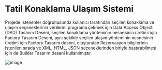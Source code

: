 # Tatil Konaklama Ulaşım Sistemi

Projede istenenler doğrultusunda kullanıcı tarafından seçilen konaklama ve ulaşım seçeneklerinin verilerini programa çekmek için Data Access Object (DAO) Tasarım Deseni, seçilen konaklama yönteminin nesnesinin üretimi için Factory Tasarım Deseni, aynı şekilde seçilen ulaşım yönteminin nesnesinin üretimi için Factory Tasarım deseni, oluşturulan Rezervasyon bilgilerinin istenilen sırada ve XML, HTML, JSON seçeneklerinden biriyle bastırabilmesi için de Builder Tasarım deseni kullanılmıştır.

![image](https://user-images.githubusercontent.com/79867464/189527766-12253fbc-b25f-4864-b3c5-9f9c4bebeab1.png)

